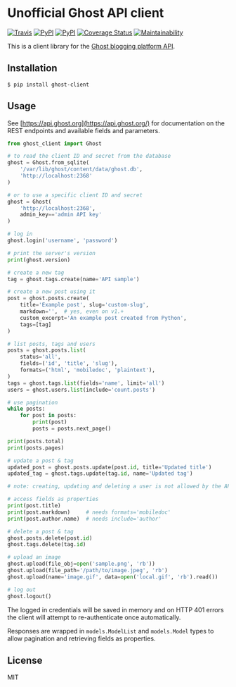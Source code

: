 # Unofficial Ghost API client

[![Travis](https://img.shields.io/travis/rycus86/ghost-client.svg)](https://travis-ci.org/rycus86/ghost-client)
[![PyPI](https://img.shields.io/pypi/v/ghost-client.svg)](https://pypi.python.org/pypi/ghost-client)
[![PyPI](https://img.shields.io/pypi/pyversions/ghost-client.svg)](https://pypi.python.org/pypi/ghost-client)
[![Coverage Status](https://coveralls.io/repos/github/rycus86/ghost-client/badge.svg?branch=master)](https://coveralls.io/github/rycus86/ghost-client?branch=master)
[![Maintainability](https://api.codeclimate.com/v1/badges/45f2a5020caa37777f5a/maintainability)](https://codeclimate.com/github/rycus86/ghost-client/maintainability)

This is a client library for the [Ghost blogging platform API](https://api.ghost.org).

## Installation

```shell
$ pip install ghost-client
```

## Usage

See [https://api.ghost.org](https://api.ghost.org/) for documentation on the REST endpoints and available fields and parameters.

```python
from ghost_client import Ghost

# to read the client ID and secret from the database
ghost = Ghost.from_sqlite(
    '/var/lib/ghost/content/data/ghost.db',
    'http://localhost:2368'
)

# or to use a specific client ID and secret
ghost = Ghost(
    'http://localhost:2368',
    admin_key=='admin API key'
)

# log in
ghost.login('username', 'password')

# print the server's version
print(ghost.version)

# create a new tag
tag = ghost.tags.create(name='API sample')

# create a new post using it
post = ghost.posts.create(
    title='Example post', slug='custom-slug',
    markdown='',  # yes, even on v1.+
    custom_excerpt='An example post created from Python',
    tags=[tag]
)

# list posts, tags and users
posts = ghost.posts.list(
    status='all',
    fields=('id', 'title', 'slug'),
    formats=('html', 'mobiledoc', 'plaintext'),
)
tags = ghost.tags.list(fields='name', limit='all')
users = ghost.users.list(include='count.posts')

# use pagination
while posts:
    for post in posts:
        print(post)
        posts = posts.next_page()

print(posts.total)
print(posts.pages)

# update a post & tag
updated_post = ghost.posts.update(post.id, title='Updated title')
updated_tag = ghost.tags.update(tag.id, name='Updated tag')

# note: creating, updating and deleting a user is not allowed by the API

# access fields as properties
print(post.title)
print(post.markdown)     # needs formats='mobiledoc'
print(post.author.name)  # needs include='author'

# delete a post & tag
ghost.posts.delete(post.id)
ghost.tags.delete(tag.id)

# upload an image
ghost.upload(file_obj=open('sample.png', 'rb'))
ghost.upload(file_path='/path/to/image.jpeg', 'rb')
ghost.upload(name='image.gif', data=open('local.gif', 'rb').read())

# log out
ghost.logout()
```

The logged in credentials will be saved in memory and on HTTP 401 errors the client will attempt to re-authenticate once automatically.

Responses are wrapped in `models.ModelList` and `models.Model` types to allow pagination and retrieving fields as properties.

## License

MIT
